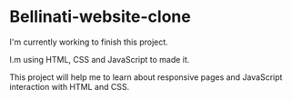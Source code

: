 # Bellinati-website-clone

I'm currently working to finish this project.

I.m using HTML, CSS and JavaScript to made it. 

This project will help me to learn about responsive pages and JavaScript interaction with HTML and CSS.
